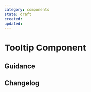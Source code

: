 ```yaml
---
category: components
state: draft
created: 
updated: 
---
```


# Tooltip Component

## Guidance

## Changelog
